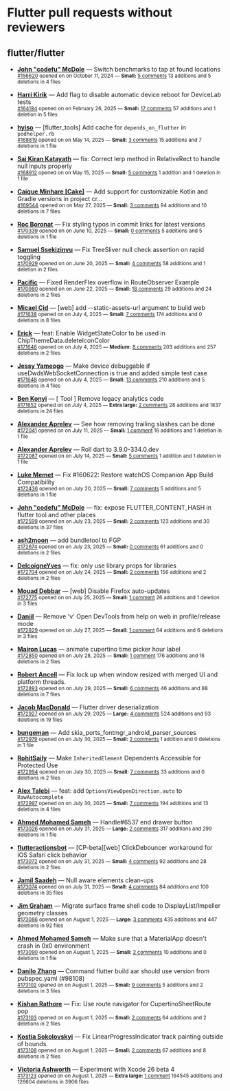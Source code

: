 # Flutter pull requests without reviewers

## flutter/flutter

* **[John "codefu" McDole](https://github.com/jtmcdole)** &mdash; Switch benchmarks to tap at found locations<br />
  <sub>[#156620](https://github.com/flutter/flutter/pull/156620) opened on on October 11, 2024 &mdash; **Small:** [5 comments](https://github.com/flutter/flutter/pull/156620) 13 additions and 5 deletions in 4 files</sub><br />

* **[Harri Kirik](https://github.com/harri35)** &mdash; Add flag to disable automatic device reboot for DeviceLab tests<br />
  <sub>[#164184](https://github.com/flutter/flutter/pull/164184) opened on on February 26, 2025 &mdash; **Small:** [17 comments](https://github.com/flutter/flutter/pull/164184) 57 additions and 1 deletion in 5 files</sub><br />

* **[hyiso](https://github.com/hyiso)** &mdash; [flutter_tools] Add cache for `depends_on_flutter` in `podhelper.rb`<br />
  <sub>[#168819](https://github.com/flutter/flutter/pull/168819) opened on on May 14, 2025 &mdash; **Small:** [3 comments](https://github.com/flutter/flutter/pull/168819) 15 additions and 7 deletions in 1 file</sub><br />

* **[Sai Kiran Katayath](https://github.com/Katayath-Sai-Kiran)** &mdash; fix: Correct lerp method in RelativeRect to handle null inputs properly<br />
  <sub>[#168912](https://github.com/flutter/flutter/pull/168912) opened on on May 15, 2025 &mdash; **Small:** [5 comments](https://github.com/flutter/flutter/pull/168912) 1 addition and 1 deletion in 1 file</sub><br />

* **[Caique Minhare [Cake]](https://github.com/ca-ke)** &mdash; Add support for customizable Kotlin and Gradle versions in project cr…<br />
  <sub>[#169544](https://github.com/flutter/flutter/pull/169544) opened on on May 27, 2025 &mdash; **Small:** [3 comments](https://github.com/flutter/flutter/pull/169544) 94 additions and 10 deletions in 7 files</sub><br />

* **[Roc Boronat](https://github.com/rocboronat)** &mdash; Fix styling typos in commit links for latest versions<br />
  <sub>[#170339](https://github.com/flutter/flutter/pull/170339) opened on on June 10, 2025 &mdash; **Small:** [0 comments](https://github.com/flutter/flutter/pull/170339) 5 additions and 5 deletions in 1 file</sub><br />

* **[Samuel Ssekizinvu](https://github.com/samuelkchris)** &mdash; Fix TreeSliver null check assertion on rapid toggling<br />
  <sub>[#170929](https://github.com/flutter/flutter/pull/170929) opened on on June 20, 2025 &mdash; **Small:** [4 comments](https://github.com/flutter/flutter/pull/170929) 58 additions and 1 deletion in 2 files</sub><br />

* **[Pacific](https://github.com/prash4931)** &mdash; Fixed RenderFlex overflow in RouteObserver Example<br />
  <sub>[#170980](https://github.com/flutter/flutter/pull/170980) opened on on June 22, 2025 &mdash; **Small:** [18 comments](https://github.com/flutter/flutter/pull/170980) 29 additions and 24 deletions in 2 files</sub><br />

* **[Micael Cid](https://github.com/micaelcid)** &mdash; [web] add --static-assets-url argument to build web<br />
  <sub>[#171638](https://github.com/flutter/flutter/pull/171638) opened on on July 4, 2025 &mdash; **Small:** [7 comments](https://github.com/flutter/flutter/pull/171638) 174 additions and 0 deletions in 8 files</sub><br />

* **[Erick](https://github.com/erickzanardo)** &mdash; feat: Enable WidgetStateColor to be used in ChipThemeData.deleteIconColor<br />
  <sub>[#171646](https://github.com/flutter/flutter/pull/171646) opened on on July 4, 2025 &mdash; **Medium:** [8 comments](https://github.com/flutter/flutter/pull/171646) 203 additions and 257 deletions in 2 files</sub><br />

* **[Jessy Yameogo](https://github.com/jyameo)** &mdash; Make device debuggable if useDwdsWebSocketConnection is true and added simple test case<br />
  <sub>[#171648](https://github.com/flutter/flutter/pull/171648) opened on on July 4, 2025 &mdash; **Small:** [13 comments](https://github.com/flutter/flutter/pull/171648) 210 additions and 5 deletions in 4 files</sub><br />

* **[Ben Konyi](https://github.com/bkonyi)** &mdash; [ Tool ] Remove legacy analytics code<br />
  <sub>[#171652](https://github.com/flutter/flutter/pull/171652) opened on on July 4, 2025 &mdash; **Extra large:** [2 comments](https://github.com/flutter/flutter/pull/171652) 28 additions and 1837 deletions in 24 files</sub><br />

* **[Alexander Aprelev](https://github.com/aam)** &mdash; See how removing trailing slashes can be done<br />
  <sub>[#172041](https://github.com/flutter/flutter/pull/172041) opened on on July 11, 2025 &mdash; **Small:** [1 comment](https://github.com/flutter/flutter/pull/172041) 16 additions and 1 deletion in 1 file</sub><br />

* **[Alexander Aprelev](https://github.com/aam)** &mdash; Roll dart to 3.9.0-334.0.dev<br />
  <sub>[#172087](https://github.com/flutter/flutter/pull/172087) opened on on July 14, 2025 &mdash; **Small:** [5 comments](https://github.com/flutter/flutter/pull/172087) 1 addition and 1 deletion in 1 file</sub><br />

* **[Luke Memet](https://github.com/lukemmtt)** &mdash; Fix #160622: Restore watchOS Companion App Build Compatibility<br />
  <sub>[#172436](https://github.com/flutter/flutter/pull/172436) opened on on July 20, 2025 &mdash; **Small:** [7 comments](https://github.com/flutter/flutter/pull/172436) 5 additions and 5 deletions in 1 file</sub><br />

* **[John "codefu" McDole](https://github.com/jtmcdole)** &mdash; fix: expose FLUTTER_CONTENT_HASH in flutter tool and other places<br />
  <sub>[#172599](https://github.com/flutter/flutter/pull/172599) opened on on July 23, 2025 &mdash; **Small:** [2 comments](https://github.com/flutter/flutter/pull/172599) 123 additions and 30 deletions in 37 files</sub><br />

* **[ash2moon](https://github.com/ash2moon)** &mdash; add bundletool to FGP<br />
  <sub>[#172674](https://github.com/flutter/flutter/pull/172674) opened on on July 23, 2025 &mdash; **Small:** [0 comments](https://github.com/flutter/flutter/pull/172674) 61 additions and 0 deletions in 2 files</sub><br />

* **[DelcoigneYves](https://github.com/DelcoigneYves)** &mdash; fix: only use library props for libraries<br />
  <sub>[#172704](https://github.com/flutter/flutter/pull/172704) opened on on July 24, 2025 &mdash; **Small:** [2 comments](https://github.com/flutter/flutter/pull/172704) 156 additions and 2 deletions in 2 files</sub><br />

* **[Mouad Debbar](https://github.com/mdebbar)** &mdash; [web] Disable Firefox auto-updates<br />
  <sub>[#172775](https://github.com/flutter/flutter/pull/172775) opened on on July 25, 2025 &mdash; **Small:** [1 comment](https://github.com/flutter/flutter/pull/172775) 26 additions and 1 deletion in 3 files</sub><br />

* **[Daniil](https://github.com/danwirele)** &mdash; Remove 'v' Open DevTools from help on web in profile/release mode<br />
  <sub>[#172829](https://github.com/flutter/flutter/pull/172829) opened on on July 27, 2025 &mdash; **Small:** [1 comment](https://github.com/flutter/flutter/pull/172829) 64 additions and 6 deletions in 3 files</sub><br />

* **[Mairon Lucas](https://github.com/MaironLucas)** &mdash; animate cupertino time picker hour label<br />
  <sub>[#172850](https://github.com/flutter/flutter/pull/172850) opened on on July 28, 2025 &mdash; **Small:** [1 comment](https://github.com/flutter/flutter/pull/172850) 176 additions and 16 deletions in 2 files</sub><br />

* **[Robert Ancell](https://github.com/robert-ancell)** &mdash; Fix lock up when window resized with merged UI and platform threads.<br />
  <sub>[#172893](https://github.com/flutter/flutter/pull/172893) opened on on July 29, 2025 &mdash; **Small:** [6 comments](https://github.com/flutter/flutter/pull/172893) 46 additions and 88 deletions in 7 files</sub><br />

* **[Jacob MacDonald](https://github.com/jakemac53)** &mdash; Flutter driver deserialization<br />
  <sub>[#172927](https://github.com/flutter/flutter/pull/172927) opened on on July 29, 2025 &mdash; **Large:** [4 comments](https://github.com/flutter/flutter/pull/172927) 524 additions and 93 deletions in 19 files</sub><br />

* **[bungeman](https://github.com/bungeman)** &mdash; Add skia_ports_fontmgr_android_parser_sources<br />
  <sub>[#172979](https://github.com/flutter/flutter/pull/172979) opened on on July 30, 2025 &mdash; **Small:** [2 comments](https://github.com/flutter/flutter/pull/172979) 1 addition and 0 deletions in 1 file</sub><br />

* **[RohitSaily](https://github.com/RohitSaily)** &mdash; Make `InheritedElement` Dependents Accessible for Protected Use<br />
  <sub>[#172994](https://github.com/flutter/flutter/pull/172994) opened on on July 30, 2025 &mdash; **Small:** [7 comments](https://github.com/flutter/flutter/pull/172994) 33 additions and 0 deletions in 2 files</sub><br />

* **[Alex Talebi](https://github.com/SalehTZ)** &mdash; feat: add `OptionsViewOpenDirection.auto` to `RawAutocomplete`<br />
  <sub>[#172997](https://github.com/flutter/flutter/pull/172997) opened on on July 30, 2025 &mdash; **Small:** [7 comments](https://github.com/flutter/flutter/pull/172997) 194 additions and 13 deletions in 4 files</sub><br />

* **[Ahmed Mohamed Sameh](https://github.com/ahmedsameha1)** &mdash; Handle#6537 end drawer button<br />
  <sub>[#173026](https://github.com/flutter/flutter/pull/173026) opened on on July 31, 2025 &mdash; **Large:** [2 comments](https://github.com/flutter/flutter/pull/173026) 317 additions and 299 deletions in 1 file</sub><br />

* **[flutteractionsbot](https://github.com/flutteractionsbot)** &mdash; [CP-beta][web] ClickDebouncer workaround for iOS Safari click behavior<br />
  <sub>[#173072](https://github.com/flutter/flutter/pull/173072) opened on on July 31, 2025 &mdash; **Small:** [4 comments](https://github.com/flutter/flutter/pull/173072) 92 additions and 28 deletions in 2 files</sub><br />

* **[Jamil Saadeh](https://github.com/jamilsaadeh97)** &mdash; Null aware elements clean-ups<br />
  <sub>[#173074](https://github.com/flutter/flutter/pull/173074) opened on on July 31, 2025 &mdash; **Small:** [4 comments](https://github.com/flutter/flutter/pull/173074) 84 additions and 100 deletions in 35 files</sub><br />

* **[Jim Graham](https://github.com/flar)** &mdash; Migrate surface frame shell code to DisplayList/Impeller geometry classes<br />
  <sub>[#173086](https://github.com/flutter/flutter/pull/173086) opened on on August 1, 2025 &mdash; **Large:** [3 comments](https://github.com/flutter/flutter/pull/173086) 435 additions and 447 deletions in 92 files</sub><br />

* **[Ahmed Mohamed Sameh](https://github.com/ahmedsameha1)** &mdash; Make sure that a MaterialApp doesn't crash in 0x0 environment<br />
  <sub>[#173090](https://github.com/flutter/flutter/pull/173090) opened on on August 1, 2025 &mdash; **Small:** [2 comments](https://github.com/flutter/flutter/pull/173090) 10 additions and 0 deletions in 1 file</sub><br />

* **[Danilo Zhang](https://github.com/danilozhang)** &mdash; Command flutter build aar should use version from pubspec.yaml (#98108)<br />
  <sub>[#173102](https://github.com/flutter/flutter/pull/173102) opened on on August 1, 2025 &mdash; **Small:** [9 comments](https://github.com/flutter/flutter/pull/173102) 5 additions and 2 deletions in 3 files</sub><br />

* **[Kishan Rathore](https://github.com/rkishan516)** &mdash; Fix: Use route navigator for CupertinoSheetRoute pop<br />
  <sub>[#173103](https://github.com/flutter/flutter/pull/173103) opened on on August 1, 2025 &mdash; **Small:** [2 comments](https://github.com/flutter/flutter/pull/173103) 64 additions and 2 deletions in 2 files</sub><br />

* **[Kostia Sokolovskyi](https://github.com/ksokolovskyi)** &mdash; Fix LinearProgressIndicator track painting outside of bounds.<br />
  <sub>[#173108](https://github.com/flutter/flutter/pull/173108) opened on on August 1, 2025 &mdash; **Small:** [2 comments](https://github.com/flutter/flutter/pull/173108) 67 additions and 8 deletions in 2 files</sub><br />

* **[Victoria Ashworth](https://github.com/vashworth)** &mdash; Experiment with Xcode 26 beta 4<br />
  <sub>[#173123](https://github.com/flutter/flutter/pull/173123) opened on on August 1, 2025 &mdash; **Extra large:** [1 comment](https://github.com/flutter/flutter/pull/173123) 194545 additions and 126604 deletions in 3906 files</sub><br />

